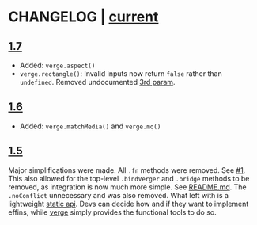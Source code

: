 # CHANGELOG | [current](./verge.js)

## [1.7](../../tree/114f06e791367d1aca4ea621e419b5313fc1c7ab)

- Added: `verge.aspect()`
- `verge.rectangle()`: Invalid inputs now return `false` rather than `undefined`. Removed undocumented [3rd param](../../commit/798c7edd54f4ebb73b175ab4498848338295729d). 

## [1.6](../../tree/56434a5b32879a3c2bec51370d539aef9eb1518a)

- Added: `verge.matchMedia()`  and `verge.mq()`

## [1.5](../../tree/9699dfff1c6628d667073773f914af9848ca97f1)

Major simplifications were made. All `.fn` methods were removed. See [#1](../../issues/1). This also allowed for the top-level `.bindVerger` and `.bridge` methods to be removed, as integration is now much more simple. See [README.md](./README.md). The `.noConflict` unnecessary and was also removed. What left with is a lightweight [static api](./README.md). Devs can decide how and if they want to implement effins, while [verge](../) simply provides the functional tools to do so.